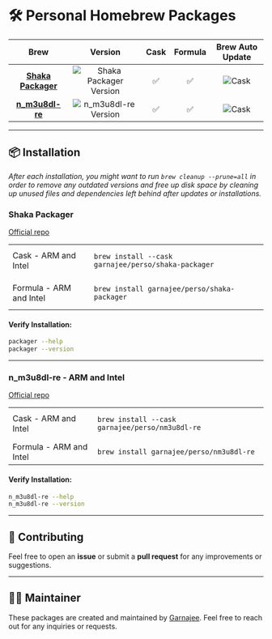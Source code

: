 # 🛠️ Personal Homebrew Packages

| Brew               | Version  | Cask | Formula | Brew Auto Update |
|:------------------:|:--------:|:-----------:|:--------------:|:------------------:|
| [**Shaka Packager**](#shaka-packager) | ![Shaka Packager Version](https://img.shields.io/github/v/release/shaka-project/shaka-packager) | ✅ | ✅ | ![Cask](https://github.com/garnajee/homebrew-perso/actions/workflows/update-shaka-packager-cask.yml/badge.svg) |
| [**n_m3u8dl-re**](#nm3u8dl-re)    | ![n_m3u8dl-re Version](https://img.shields.io/github/v/release/nilaoda/N_m3u8DL-RE) | ✅ | ✅ | ![Cask](https://github.com/garnajee/homebrew-perso/actions/workflows/update-nm3u8dl-re-cask.yml/badge.svg) |

---

## 📦 Installation

*After each installation, you might want to run `brew cleanup --prune=all` in order to remove any outdated versions and free up disk space by cleaning up unused files and dependencies left behind after updates or installations.*

### **Shaka Packager**

[Official repo](https://github.com/shaka-project/shaka-packager)

<table>
  <tr>
    <td>Cask - ARM and Intel</td>
    <td><pre><code>brew install --cask garnajee/perso/shaka-packager</code></pre></td>
  </tr>
  <tr>
    <td>Formula - ARM and Intel</td>
    <td><pre><code>brew install garnajee/perso/shaka-packager</code></pre></td>
  </tr>
</table>

#### Verify Installation:
```bash
packager --help
packager --version
```

---

### **n_m3u8dl-re - ARM and Intel**

[Official repo](https://github.com/nilaoda/N_m3u8DL-RE)

<table>
  <tr>
    <td>Cask - ARM and Intel</td>
    <td><pre><code>brew install --cask garnajee/perso/nm3u8dl-re</code></pre></td>
  </tr>
  <tr>
    <td>Formula - ARM and Intel</td>
    <td><pre><code>brew install garnajee/perso/nm3u8dl-re</code></pre></td>
  </tr>
</table>

#### Verify Installation:
```bash
n_m3u8dl-re --help
n_m3u8dl-re --version
```

---

## 🔧 Contributing

Feel free to open an **issue** or submit a **pull request** for any improvements or suggestions.

---

## 👨‍💻 Maintainer

These packages are created and maintained by [Garnajee](https://github.com/garnajee). Feel free to reach out for any inquiries or requests.
